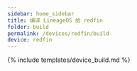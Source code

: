 ```yaml
---
sidebar: home_sidebar
title: 编译 LineageOS 给 redfin
folder: build
permalink: /devices/redfin/build
device: redfin
---
```

{% include templates/device_build.md %}

